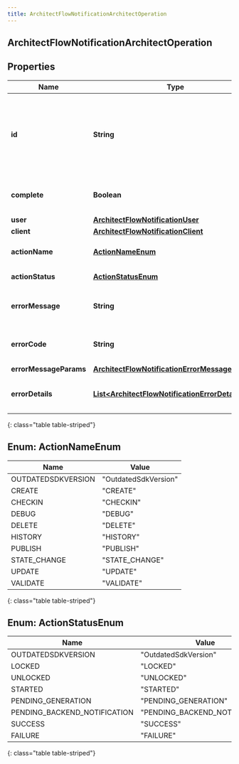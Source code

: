 ```yaml
---
title: ArchitectFlowNotificationArchitectOperation
---
```


## ArchitectFlowNotificationArchitectOperation

## Properties

| Name                   | Type                                                                                                                   | Description                                                                   | Notes      |
| ---------------------- | ---------------------------------------------------------------------------------------------------------------------- | ----------------------------------------------------------------------------- | ---------- |
| **id**                 | <!----><!---->**String**<!---->                                                                                        | A unique identifier for this operation, as generated by the initiating client | [optional] |
| **complete**           | <!----><!---->**Boolean**<!---->                                                                                       | Indicates if the operation is complete                                        | [optional] |
| **user**               | <!----><!---->[**ArchitectFlowNotificationUser**](ArchitectFlowNotificationUser.md)<!---->                             |                                                                               | [optional] |
| **client**             | <!----><!---->[**ArchitectFlowNotificationClient**](ArchitectFlowNotificationClient.md)<!---->                         |                                                                               | [optional] |
| **actionName**         | [**ActionNameEnum**](#ActionNameEnum)<!---->                                                                           | The action being performed                                                    | [optional] |
| **actionStatus**       | [**ActionStatusEnum**](#ActionStatusEnum)<!---->                                                                       | The action status                                                             | [optional] |
| **errorMessage**       | <!----><!---->**String**<!---->                                                                                        | The error message, if the action failed                                       | [optional] |
| **errorCode**          | <!----><!---->**String**<!---->                                                                                        | The error code, if the action failed                                          | [optional] |
| **errorMessageParams** | <!----><!---->[**ArchitectFlowNotificationErrorMessageParams**](ArchitectFlowNotificationErrorMessageParams.md)<!----> |                                                                               | [optional] |
| **errorDetails**       | <!----><!---->[**List&lt;ArchitectFlowNotificationErrorDetail&gt;**](ArchitectFlowNotificationErrorDetail.md)<!---->   | The error details, if the action failed                                       | [optional] |

{: class="table table-striped"}

<a name="ActionNameEnum"></a>

## Enum: ActionNameEnum

| Name               | Value                          |
| ------------------ | ------------------------------ |
| OUTDATEDSDKVERSION | &quot;OutdatedSdkVersion&quot; |
| CREATE             | &quot;CREATE&quot;             |
| CHECKIN            | &quot;CHECKIN&quot;            |
| DEBUG              | &quot;DEBUG&quot;              |
| DELETE             | &quot;DELETE&quot;             |
| HISTORY            | &quot;HISTORY&quot;            |
| PUBLISH            | &quot;PUBLISH&quot;            |
| STATE_CHANGE       | &quot;STATE_CHANGE&quot;       |
| UPDATE             | &quot;UPDATE&quot;             |
| VALIDATE           | &quot;VALIDATE&quot;           |

{: class="table table-striped"}

<a name="ActionStatusEnum"></a>

## Enum: ActionStatusEnum

| Name                         | Value                                    |
| ---------------------------- | ---------------------------------------- |
| OUTDATEDSDKVERSION           | &quot;OutdatedSdkVersion&quot;           |
| LOCKED                       | &quot;LOCKED&quot;                       |
| UNLOCKED                     | &quot;UNLOCKED&quot;                     |
| STARTED                      | &quot;STARTED&quot;                      |
| PENDING_GENERATION           | &quot;PENDING_GENERATION&quot;           |
| PENDING_BACKEND_NOTIFICATION | &quot;PENDING_BACKEND_NOTIFICATION&quot; |
| SUCCESS                      | &quot;SUCCESS&quot;                      |
| FAILURE                      | &quot;FAILURE&quot;                      |

{: class="table table-striped"}
